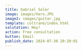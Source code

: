 ```yaml
---
title: Gabriel Soler
image: images/hero.JPG
image2: images/guitar.jpg
template: coltrane/index.html
salutation: Hey!
action: Free consultation
button: Email
publish_date: 2024-07-30 20:20:01
---
```

